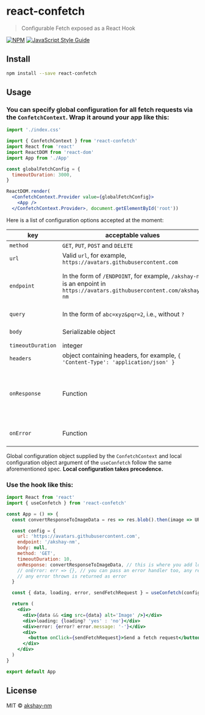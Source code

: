 # react-confetch

> Configurable Fetch exposed as a React Hook

[![NPM](https://img.shields.io/npm/v/react-confetch.svg)](https://www.npmjs.com/package/react-confetch) [![JavaScript Style Guide](https://img.shields.io/badge/code_style-standard-brightgreen.svg)](https://standardjs.com)

## Install

```bash
npm install --save react-confetch
```

## Usage

### You can specify global configuration for all fetch requests via the `ConfetchContext`. Wrap it around your app like this:

```jsx
import './index.css'

import { ConfetchContext } from 'react-confetch'
import React from 'react'
import ReactDOM from 'react-dom'
import App from './App'

const globalFetchConfig = {
  timeoutDuration: 3000,
}

ReactDOM.render(
  <ConfetchContext.Provider value={globalFetchConfig}>
    <App />
  </ConfetchContext.Provider>, document.getElementById('root'))

```

Here is a list of configuration options accepted at the moment: 

key | acceptable values | description
--- | --- | ---
`method` | `GET`, `PUT`, `POST` and `DELETE` | Directly fed to `window.fetch`, default is `GET`
`url` | Valid `url`, for example, `https://avatars.githubusercontent.com` | Directly fed to `window.fetch`
`endpoint` | In the form of `/ENDPOINT`, for example, `/akshay-nm` is an enpoint in `https://avatars.githubusercontent.com/akshay-nm` | This is not necessary if you have included the endpoint in our url string. You don't have to pass `/akshay-nm` as `endpoint` if your `url` is `https://avatars.githubusercontent.com/akshay-nm`.
`query` | In the form of `abc=xyz&pqr=2`, i.e., without `?` | This is also optional, you don't need this if your url contains the query part also.
`body` | Serializable object | The hook uses `JSON.stringify()` internally so you can pass objects.
`timeoutDuration` | integer | Time in millis (`Default is 3000`)
`headers` | object containing headers, for example, `{ 'Content-Type': 'application/json' }` | Self explanatory
`onResponse` | Function | This is called on successful fetch request, the hook does not check the status code for you, the fetch response is passed on to this function as an argument and its return value is mapped to the `data` return value of the hook. **This function should return a promise.** Default is `res => res.json()`
`onError` | Function | This is called if there are any uncatched errors (including any arising from onResponse function). Default is `e => e`

Global configuration object supplied by the `ConfetchContext` and local configuration object argument of the `useConfetch` follow the same aforementioned spec. 
**Local configuration takes precedence.**

### Use the hook like this:

```jsx
import React from 'react'
import { useConfetch } from 'react-confetch'

const App = () => {
  const convertResponseToImageData = res => res.blob().then(image => URL.createObjectURL(image))

  const config = {
    url: 'https://avatars.githubusercontent.com',
    endpoint: '/akshay-nm',
    body: null,
    method: 'GET',
    timeoutDuration: 10,
    onResponse: convertResponseToImageData, // this is where you add logic to handle the response, any return value will be set as data
    // onError: err => {}, // you can pass an error handler too, any return values will be assigned to error
    // any error thrown is returned as error
  }

  const { data, loading, error, sendFetchRequest } = useConfetch(config)

  return (
    <div>
      <div>{data && <img src={data} alt='Image' />}</div>
      <div>loading: {loading? 'yes' : 'no'}</div>
      <div>error: {error? error.message: '-'}</div>
      <div>
        <button onClick={sendFetchRequest}>Send a fetch request</button>
      </div>
    </div>
  )
}

export default App

```

## License

MIT © [akshay-nm](https://github.com/akshay-nm)
